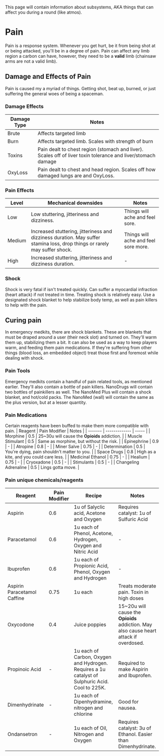This page will contain information about subsystems, AKA things that can affect you during a round (like atmos).

# Pain
Pain is a response system.
Whenever you get hurt, be it from being shot at or being attacked, you'll be in a degree of pain. Pain can affect any limb region a carbon can have, however, they need to be a **valid** limb (chainsaw arms are not a valid limb).

## Damage and Effects of Pain
Pain is caused my a myriad of things.
Getting shot, beat up, burned, or just suffering the general woes of being a spaceman. 

### Damage Effects

| Damage Type | Notes |
| ----------- | ----- |
| Brute | Affects targeted limb |
| Burn | Affects targeted limb. Scales with strength of burn |
| Toxins | Pain dealt to chest region (stomach and liver). Scales off of liver toxin tolerance and liver/stomach damage |
| OxyLoss | Pain dealt to chest and head region. Scales off how damaged lungs are and OxyLoss. |

### Pain Effects

| Level | Mechanical downsides | Notes |
| ----- | -------------------- | ----- |
| Low | Low stuttering, jitteriness and dizziness. | Things will ache and feel sore. |
| Medium | Increased stuttering, jitteriness and dizziness duration. May suffer stamina loss, drop things or rarely may suffer shock. | Things will ache and feel sore more. | 
| High | Increased stuttering, jitteriness and dizziness duration. | - | 

### Shock

Shock is very fatal if isn't treated quickly. Can suffer a myocardial infraction (heart attack) if not treated in time.
Treating shock is relatively easy. Use a designated shock blanket to help stabilize body temp, as well as pain killers to help with the pain.

## Curing pain
In emergency medkits, there are shock blankets. These are blankets that must be draped around a user (their neck slot) and turned on. They'll warm them up, stabilizing them a bit. It can also be used as a way to keep players warm, and feeding them pain medications. If they're suffering from other things (blood loss, an embedded object) treat those first and foremost while dealing with shock.

### Pain Tools

Emergency medkits contain a handful of pain related tools, as mentioned earlier. They'll also contain a bottle of pain killers.
NanoDrugs will contain two bottles of painkillers as well.
The NanoMed Plus will contain a shock blanket, and hot/cold packs.
The NanoMed (wall) will contain the same as the plus version, but at a lesser quantity. 

### Pain Medications

Certain reagents have been buffed to make them more compatible with pain.
| Reagent | Pain Modifier | Notes |
| ------- | ------------- | ----- |
| Morphine | 0.5 | 25~30u will cause the **Opioids** addiction. |
| Muscle Stimulant | 0.5 | Same as morphine, but without the risk. |
| Epinephrine | 0.9 | - |
| Atropine | 0.8 | - |
| Miner Salve | 0.75 | - |
| Determination | 0.5 | You're dying, pain shouldn't matter to you. |
| Space Drugs | 0.8 | High as a kite, and you could care less. | 
| Medicinal Ethanol | 0.75 | - |
| Healium | 0.75 | - |
| Cryoxadone | 0.5 | - |
| Stimulants | 0.5 | - |
| Changeling Adrenaline | 0.5 | Lings gotta move. |

### Pain unique chemicals/reagents

| Reagent | Pain Modifier | Recipe | Notes | 
| ------- | ------------- | ------ | ----- |
| Aspirin | 0.6 | 1u of Salyclic acid, Acetone and Oxygen | Requires catalyst: 1u of Sulfuric Acid | 
| Paracetamol | 0.6 | 1u each of Phenol, Acetone, Hydrogen, Oxygen and Nitric Acid | - |
| Ibuprofen | 0.6 | 1u each of Propionic Acid, Phenol, Oxygen and Hydrogen | - | 
| Aspirin Paracetamol Caffine | 0.75 | 1u each | Treats moderate pain. Toxin in high doses | 
| Oxycodone | 0.4 | Juice poppies | 15~20u will cause the **Opioids** addiction. May also cause heart attack if overdosed. |
| Propinoic Acid | - | 1u each of Carbon, Oxygen and Hydrogen. Requires a 1u catalyst of Sulphuric Acid. Cool to 225K. | Required to make Aspirin and Ibuprofen. | 
| Dimenhydrinate | - | 1u each of Dipenhydramine, nitrogen and chlorine | Good for nausea. | 
| Ondansetron | - | 1u each of Oil, Nitrogen and Oxygen | Requires catalyst: 3u of Ethanol. Easier than Dimenhydrinate. |
